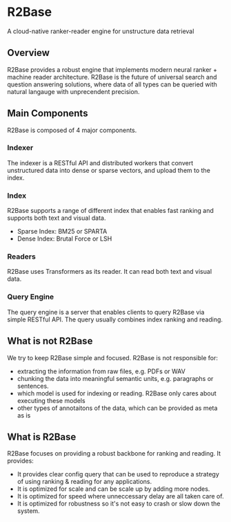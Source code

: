 # R2Base
A cloud-native ranker-reader engine for unstructure data retrieval

## Overview

R2Base provides a robust engine that implements modern neural ranker + machine reader architecture. R2Base is the future of universal search and question answering solutions, where data of all types can be queried with natural langauge with unprecendent precision. 

## Main Components
R2Base is composed of 4 major components. 

### Indexer
The indexer is a RESTful API and distributed workers that convert unstructured data into dense or sparse vectors, and upload them to the index. 

### Index
R2Base supports a range of different index that enables fast ranking and supports both text and visual data.
- Sparse Index: BM25 or SPARTA 
- Dense Index: Brutal Force or LSH

### Readers
R2Base uses Transformers as its reader. It can read both text and visual data.   

### Query Engine
The query engine is a server that enables clients to query R2Base via simple RESTful API. The query usually combines index ranking and reading.

## What is not R2Base
We try to keep R2Base simple and focused. R2Base is not responsible for:

- extracting the information from raw files, e.g. PDFs or WAV
- chunking the data into meaningful semantic units, e.g. paragraphs or sentences. 
- which model is used for indexing or reading. R2Base only cares about executing these models
- other types of annotaitons of the data, which can be provided as meta as is

## What is R2Base

R2Base focuses on providing a robust backbone for ranking and reading. It provides:
- It provides clear config query that can be used to reproduce a strategy of using ranking & reading for any applications.
- It is optimized for scale and can be scale up by adding more nodes. 
- It is optimized for speed where unneccessary delay are all taken care of.
- It is optimized for robustness so it's not easy to crash or slow down the system.







